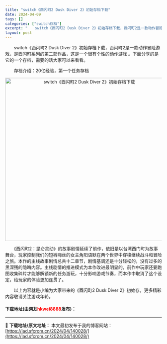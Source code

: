 ```yaml
---
title: "switch《酉闪町2 Dusk Diver 2》初始存档下载"
date: 2024-04-09
tags: []
categories: ["switch存档"]
excerpt: "　　switch《酉闪町2 Dusk Diver 2》初始存档下载，酉闪町2是一款动作冒险游戏，是酉闪町系列的第二部作品，这是一个很有个性的动作游戏 。下面分享的是它的一个存档，需要的话大家可以来看看。 　　存档介绍：20亿经验，第一个任务存档 　　《酉闪町2：昆仑灵动》的故事剧情延续了前作，依旧是&hellip;"
layout: post
---
```


 <p>　　switch《酉闪町2 Dusk Diver 2》初始存档下载，酉闪町2是一款动作冒险游戏，是酉闪町系列的第二部作品，这是一个很有个性的动作游戏 。下面分享的是它的一个存档，需要的话大家可以来看看。</p> <p>　　存档介绍：20亿经验，第一个任务存档</p> <p align="center"><img align="" border="0" src="https://lad.sfcrom.cn/wp-content/uploads/2024/04/20240409_6614f29c6eb72.webp" width="525" alt="switch《酉闪町2 Dusk Diver 2》初始存档下载" /></p> <p>　　《酉闪町2：昆仑灵动》的故事剧情延续了前作，依旧是以台湾西门町为故事舞台，玩家控制我们的短裤嗨丝的女主角阳语默在两个世界中穿梭继续战斗和冒险之旅。本作的主线故事剧情总共十二章节，剧情基调还是十分轻松的，没有过多的黑深残的隐晦内容。主线剧情的推进模式为本作改进最明显的，前作中玩家还要跑图收集碎片才能够解锁新的任务游玩，十分影响游戏节奏，而本作中取消了这个设定，给玩家的体验更加连贯了。</p> <p>　　以上内容就是小编为大家带来的《酉闪町2 Dusk Diver 2》初始存，更多精彩内容敬请关注游戏年轮。</p> <p><h4>下载地址(由网友<font color="red">hkwei8888</font>发布)：</h4></p> 

---
📖 **下载地址/原文地址：** 本文最初发布于我的博客网站：[https://lad.sfcrom.cn/2024/04/140028/](https://lad.sfcrom.cn/2024/04/140028/)
